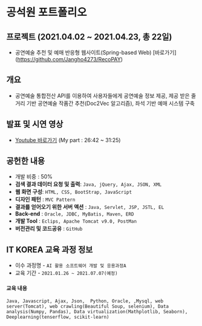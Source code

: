 # 공석원 포트폴리오 


## 프로젝트 (2021.04.02 ~ 2021.04.23, 총 22일)
+ 공연예술 추천 및 예매 반응형 웹사이트(Spring-based Web) [바로가기] (https://github.com/Jangho4273/RecoPAY)

## 개요
+ 공연예술 통합전산 API를 이용하여 사용자들에게 공연예술 정보 제공, 제공 받은 줄거리 기반 공연예술 작품간 추천(Doc2Vec 알고리즘), 좌석 기반 예매 시스템 구축 

## 발표 및 시연 영상
+ [Youtube 바로가기](https://www.youtube.com/watch?app=desktop&v=GESqyV1zT_k&list=PLedGoSru79493-00o_i35ujkkHls3Zvjk&index=4) (My part : 26:42 ~ 31:25)

## 공헌한 내용
+ 개발 비중 : 50%
+ **검색 결과 데이터 요청 및 출력**: `Java, jQuery, Ajax, JSON, XML`
+ **웹 화면 구성**: `HTML, CSS, BootStrap, JavaScript`
+ **디자인 패턴** : `MVC Pattern`
+ **결과를 얻어오기 위한 서버 액션** : `Java, Servlet, JSP, JSTL, EL`
+ **Back-end** : `Oracle, JDBC, MyBatis, Maven, ERD`
+ **개발 Tool** : `Eclips, Apache Tomcat v9.0, PostMan`
+ **버전관리 및 코드공유** : `GitHub`


## IT KOREA 교육 과정 정보 
+ 이수 과정명 - `AI 활용 소프트웨어 개발 및 응용과정A`
+ 교육 기간 - `2021.01.26 ~ 2021.07.07(예정)`

#### 교육 내용
`Java, Javascript, Ajax, Json,  Python, Oracle, ,Mysql, web server(Tomcat), web crawling(Beautiful Soup, selenium), Data analysis(Numpy, Pandas), Data virtualization(Mathplotlib, Seaborn), Deeplearning(tenserflow, scikit-learn)`
